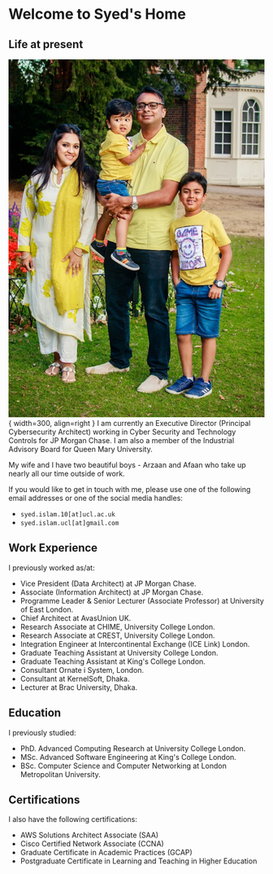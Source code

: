 # Welcome to Syed's Home

## Life at present
![Image title](./images/Family.jpeg){ width=300, align=right }
I am currently an Executive Director (Principal Cybersecurity Architect) working in Cyber Security and Technology Controls for JP Morgan Chase. I am also a member of the Industrial Advisory Board for Queen Mary University. 

My wife and I have two beautiful boys - Arzaan and Afaan who take up nearly all our time outside of work. 

If you would like to get in touch with me, please use one of the following email addresses or one of the social media handles:

* `syed.islam.10[at]ucl.ac.uk`
* `syed.islam.ucl[at]gmail.com`


## Work Experience

I previously worked as/at:

 * Vice President (Data Architect) at JP Morgan Chase.
 * Associate (Information Architect) at JP Morgan Chase.
 * Programme Leader & Senior Lecturer (Associate Professor) at University of East London.
 * Chief Architect at AvasUnion UK.
 * Research Associate at CHIME, University College London.
 * Research Associate at CREST, University College London.
 * Integration Engineer at Intercontinental Exchange (ICE Link) London.
 * Graduate Teaching Assistant at University College London. 
 * Graduate Teaching Assistant at King's College London.
 * Consultant Ornate i System, London.
 * Consultant at KernelSoft, Dhaka. 
 * Lecturer at Brac University, Dhaka.

## Education

I previously studied:

 * PhD. Advanced Computing Research at University College London.
 * MSc. Advanced Software Engineering at King's College London.
 * BSc. Computer Science and Computer Networking at London Metropolitan University.

## Certifications

I also have the following certifications:

 * AWS Solutions Architect Associate (SAA) 
 * Cisco Certified Network Associate (CCNA)
 * Graduate Certificate in Academic Practices (GCAP)
 * Postgraduate Certificate in Learning and Teaching in Higher Education



